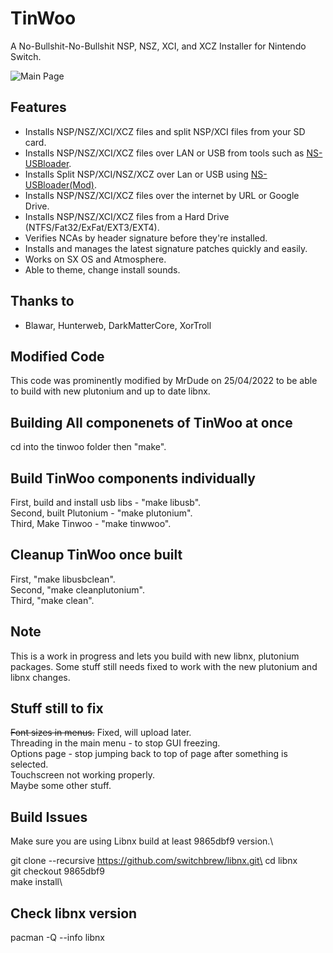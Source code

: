 # TinWoo
A No-Bullshit-No-Bullshit NSP, NSZ, XCI, and XCZ Installer for Nintendo Switch.

![Main Page](https://i.imgur.com/QOi0Yvv.jpg)

## Features
- Installs NSP/NSZ/XCI/XCZ files and split NSP/XCI files from your SD card.
- Installs NSP/NSZ/XCI/XCZ files over LAN or USB from tools such as [NS-USBloader](https://github.com/developersu/ns-usbloader).
- Installs Split NSP/XCI/NSZ/XCZ over Lan or USB using [NS-USBloader(Mod)](https://mega.nz/file/I4p2gCCK#32GwAGtIcL3FVH-V-8Goae_hpnK8FQ0eS2PwLDOW6X4).
- Installs NSP/NSZ/XCI/XCZ files over the internet by URL or Google Drive.
- Installs NSP/NSZ/XCI/XCZ files from a Hard Drive (NTFS/Fat32/ExFat/EXT3/EXT4).
- Verifies NCAs by header signature before they're installed.
- Installs and manages the latest signature patches quickly and easily.
- Works on SX OS and Atmosphere.
- Able to theme, change install sounds.

## Thanks to
- Blawar, Hunterweb, DarkMatterCore, XorTroll

## Modified Code
This code was prominently modified by MrDude on 25/04/2022 to be able to build with new plutonium and up to date libnx.

## Building All componenets of TinWoo at once
cd into the tinwoo folder then "make".

## Build TinWoo components individually
First, build and install usb libs - "make libusb".\
Second, built Plutonium - "make plutonium".\
Third, Make Tinwoo - "make tinwwoo".

## Cleanup TinWoo once built
First, "make libusbclean".\
Second, "make cleanplutonium".\
Third, "make clean".

## Note
This is a work in progress and lets you build with new libnx, plutonium packages. Some stuff still needs fixed to work with the new plutonium and libnx changes.

## Stuff still to fix
~~Font sizes in menus.~~ Fixed, will upload later.\
Threading in the main menu - to stop GUI freezing.\
Options page - stop jumping back to top of page after something is selected.\
Touchscreen not working properly.\
Maybe some other stuff.

## Build Issues
Make sure you are using Libnx build at least 9865dbf9 version.\

git clone --recursive https://github.com/switchbrew/libnx.git\
cd libnx\
git checkout 9865dbf9\
make install\

## Check libnx version
pacman -Q --info libnx
